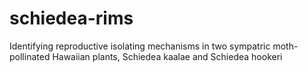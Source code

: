 # schiedea-rims
Identifying reproductive isolating mechanisms in two sympatric moth-pollinated Hawaiian plants, Schiedea kaalae and Schiedea hookeri 
